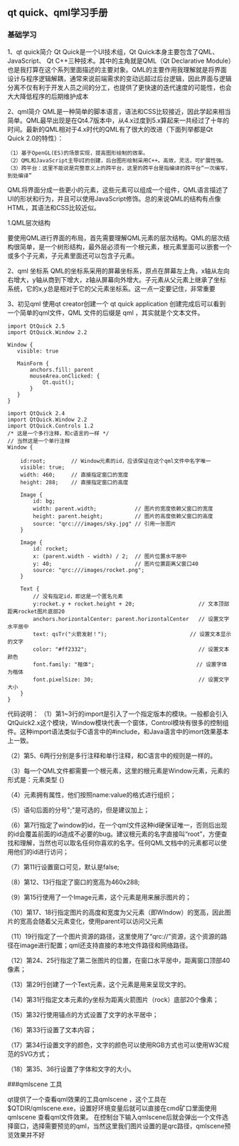 ## qt quick、qml学习手册

### 基础学习
1、qt quick简介
 Qt Quick是一个UI技术组，Qt Quick本身主要包含了QML、JavaScript、 Qt C++三种技术。其中的主角就是QML（Qt Declarative Module）也是我打算在这个系列里面描述的主要对象。QML的主要作用我理解就是将界面设计与程序逻辑解耦，通常来说前端需求的变动远超过后台逻辑，因此界面与逻辑分离不仅有利于开发人员之间的分工，也提供了更快速的迭代速度的可能性，也会大大降低程序的后期维护成本

2、qml简介
 QML是一种简单的脚本语言，语法和CSS比较接近，因此学起来相当简单。QML最早出现是在Qt4.7版本中，从4.x过度到5.x算起来一共经过了十年的时间。最新的QML相对于4.x时代的QML有了很大的改进（下面列举都是Qt Quick 2.0的特性）：
 ```
（1）基于OpenGL(ES)的场景实现，提高图形绘制的效率。
（2）QML和JavaScript主导UI的创建，后台图形绘制采用C++。高效，灵活，可扩展性强。
（3）跨平台：这里不能说是完整意义上的跨平台，这里的跨平台是指编译的跨平台“一次编写，到处编译”
 ```
 QML将界面分成一些更小的元素，这些元素可以组成一个组件，QML语言描述了UI的形状和行为，并且可以使用JavaScript修饰。总的来说QML的结构有点像HTML，其语法和CSS比较近似。

1.QML层次结构

要使用QML进行界面的布局，首先需要理解QML元素的层次结构。QML的层次结构很简单，是一个树形结构，最外层必须有一个根元素，根元素里面可以嵌套一个或多个子元素，子元素里面还可以包含子元素。

2、qml 坐标系
 QML的坐标系采用的屏幕坐标系，原点在屏幕左上角，x轴从左向右增大，y轴从商到下增大，z轴从屏幕向外增大。子元素从父元素上继承了坐标系统，它的x,y总是相对于它的父元素坐标系。这一点一定要记住，非常重要

3、初见qml
 使用qt creator创建一个 qt quick application
 创建完成后可以看到一个简单的qml文件，QML 文件的后缀是 qml ，其实就是个文本文件。
 ```
import QtQuick 2.5
import QtQuick.Window 2.2

Window {
    visible: true

    MainForm {
        anchors.fill: parent
        mouseArea.onClicked: {
            Qt.quit();
        }
    }
}
 ```

```
import QtQuick 2.4
import QtQuick.Window 2.2
import QtQuick.Controls 1.2
/* 这是一个多行注释，和c语言的一样 */
// 当然这是一个单行注释
Window {

    id:root;        // Window元素的id，应该保证在这个qml文件中名字唯一
    visible: true;
    width: 460;     // 直接指定窗口的宽度
    height: 288;    // 直接指定窗口的高度

    Image {
        id: bg;
        width: parent.width;            // 图片的宽度依赖父窗口的宽度
        height: parent.height;          // 图片的高度依赖父窗口的高度
        source: "qrc:///images/sky.jpg" // 引用一张图片
    }

    Image {
        id: rocket;
        x: (parent.width - width) / 2;  // 图片位置水平居中
        y: 40;                          // 图片位置距离父窗口40
        source: "qrc:///images/rocket.png";
    }

    Text {
        // 没有指定id，即这是一个匿名元素
        y:rocket.y + rocket.height + 20;                    // 文本顶部距离rocket图片底部20
        anchors.horizontalCenter: parent.horizontalCenter   // 设置文字水平居中
        text: qsTr("火箭发射！");                          // 设置文本显示的文字
        color: "#ff2332";                                   // 设置文本颜色
        font.family: "楷体";                                // 设置字体为楷体
        font.pixelSize: 30;                                 // 设置文字大小
    }
}
 ```

代码说明：
（1）第1~3行的import是引入了一个指定版本的模块。一般都会引入QtQuick2.x这个模块，Window模块代表一个窗体，Control模块有很多的控制组件。这种import语法类似于C语言中的#include，和Java语言中的imort效果基本上一致。

（2）第5、6两行分别是多行注释和单行注释，和C语言中的规则是一样的。

（3）每一个QML文件都需要一个根元素，这里的根元素是Window元素，元素的形式是：元素类型 {}

（4）元素拥有属性，他们按照name:value的格式进行组织；

（5）语句后面的分号";"是可选的，但是建议加上；

（6）第7行指定了window的id，在一个qml文件这种id硬保证唯一，否则后出现的id会覆盖前面的id造成不必要的bug。建议根元素的名字直接叫“root”，方便查找和理解，当然也可以取名任何你喜欢的名字。任何QML文档中的元素都可以使用他们的id进行访问；

（7）第11行设置窗口可见，默认是false;

（8）第12、13行指定了窗口的宽高为460x288;

（9）第15行使用了一个Image元素，这个元素是用来展示图片的；

（10）第17、18行指定图片的高度和宽度为父元素（即WIndow）的宽高，因此图片的宽高会随着父元素变化，使用parent可以访问父元素

（11）19行指定了一个图片资源的路径，这里使用了“qrc://”资源，这个资源的路径在image进行配置；qml还支持直接的本地文件路径和网络路径。

（12）第24、25行指定了第二张图片的位置，在窗口水平居中，距离窗口顶部40像素；

（13）第29行创建了一个Text元素，这个元素是用来呈现文字的。

（14）第31行指定文本元素的y坐标为距离火箭图片（rock）底部20个像素；

（15）第32行使用锚点的方式设置了文字的水平居中；

（16）第33行设置了文本内容；

（17）第34行设置文字的颜色，文字的颜色可以使用RGB方式也可以使用W3C规范的SVG方式；

（18）第35、36行设置了字体和文字的大小。

###qmlscene 工具

qt提供了一个查看qml效果的工具qmlscene ，这个工具在$QTDIR/qmlscene.exe，设置好环境变量后就可以直接在cmd矿口里面使用qmlscene 查看qml文件效果。
在控制台下输入qmlscene后就会弹出一个文件选择窗口，选择需要预览的qml，当然这里我们图片设置的是qrc路径，qmlscene预览效果并不好